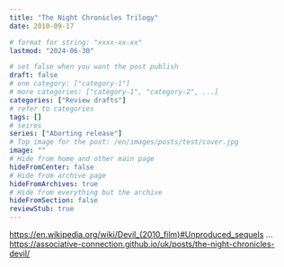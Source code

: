 ```yaml
---
title: "The Night Chronicles Trilogy"
date: 2010-09-17

# format for string: "xxxx-xx-xx"
lastmod: "2024-06-30"

# set false when you want the post publish
draft: false
# one category: ["category-1"]
# more categories: ["category-1", "category-2", ...]
categories: ["Review drafts"]
# refer to categories
tags: []
# seires
series: ["Aborting release"]
# Top image for the post: /en/images/posts/test/cover.jpg
image: ""
# Hide from home and other main page
hideFromCenter: false
# Hide from archive page
hideFromArchives: true
# Hide from everything but the archive
hideFromSection: false
reviewStub: true
---
```

https://en.wikipedia.org/wiki/Devil_(2010_film)#Unproduced_sequels
...
https://associative-connection.github.io/uk/posts/the-night-chronicles-devil/
<!--more-->